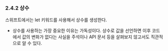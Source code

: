 ### 2.4.2 상수
스위프트에서는 let 키워드를 사용해서 상수를 생성한다.
- 상수를 사용하는 가장 중요한 이유는 가독성이다.
상수로 값을 선언하면 이후 코드에서 값의 변화가 없다는 사실을 주석이나 API 문서 등을 살펴보지 않고서도 직관적으로 알 수 있다.
